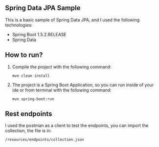 Spring Data JPA Sample
---

This is a basic sample of Spring Data JPA, and I used the following technologies:
* Spring Boot 1.5.2.RELEASE
* Spring Data

How to run?
---

1. Compile the project with the following command:

   ```mvn clean install```

2. The project is a Spring Boot Application, so you can run inside of your ide or from terminal with the following command:

   ```mvn spring-boot:run```

Rest endpoints
---

I used the postman as a client to test the endpoints, you can import the collection, the file is in:
```
/resources/endpoints/collection.json
```